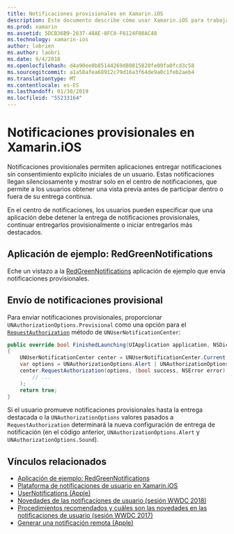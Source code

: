 ```yaml
---
title: Notificaciones provisionales en Xamarin.iOS
description: Este documento describe cómo usar Xamarin.iOS para trabajar con las notificaciones provisionales. Notificaciones provisionales, introducidas en iOS 12, permiten a las aplicaciones envíen notificaciones silenciosas sin permiso explícito del usuario.
ms.prod: xamarin
ms.assetid: 5DCB36B9-2637-48AE-8FC0-F6124F08AC48
ms.technology: xamarin-ios
author: lobrien
ms.author: laobri
ms.date: 9/4/2018
ms.openlocfilehash: d4a90ee0b85144269d80815820fe09fa0fcd3c58
ms.sourcegitcommit: a1a58afea68912c79d16a3f64de9a0c1feb2aeb4
ms.translationtype: MT
ms.contentlocale: es-ES
ms.lasthandoff: 01/30/2019
ms.locfileid: "55233164"
---
```

# <a name="provisional-notifications-in-xamarinios"></a>Notificaciones provisionales en Xamarin.iOS

Notificaciones provisionales permiten aplicaciones entregar notificaciones sin consentimiento explícito iniciales de un usuario. Estas notificaciones llegan silenciosamente y mostrar solo en el centro de notificaciones, que permite a los usuarios obtener una vista previa antes de participar dentro o fuera de su entrega continua.

En el centro de notificaciones, los usuarios pueden especificar que una aplicación debe detener la entrega de notificaciones provisionales, continuar entregarlos provisionalmente o iniciar entregarlos más destacados.

## <a name="sample-app-redgreennotifications"></a>Aplicación de ejemplo: RedGreenNotifications

Eche un vistazo a la [RedGreenNotifications](https://developer.xamarin.com/samples/monotouch/iOS12/RedGreenNotifications) aplicación de ejemplo que envía notificaciones provisionales.

## <a name="sending-provisional-notifications"></a>Envío de notificaciones provisional

Para enviar notificaciones provisionales, proporcionar `UNAuthorizationOptions.Provisional` como una opción para el [`RequestAuthorization`](xref:UserNotifications.UNUserNotificationCenter.RequestAuthorization*)
método de `UNUserNotificationCenter`:

```csharp
public override bool FinishedLaunching(UIApplication application, NSDictionary launchOptions)
{
    UNUserNotificationCenter center = UNUserNotificationCenter.Current;
    var options = UNAuthorizationOptions.Alert | UNAuthorizationOptions.Sound | UNAuthorizationOptions.Provisional;
    center.RequestAuthorization(options, (bool success, NSError error) => {
        // ...
    );
    return true;
}
```

Si el usuario promueve notificaciones provisionales hasta la entrega destacada o la `UNAuthorizationOptions` valores pasados a `RequestAuthorization` determinará la nueva configuración de entrega de notificación (en el código anterior, `UNAuthorizationOptions.Alert` y `UNAuthorizationOptions.Sound`).

## <a name="related-links"></a>Vínculos relacionados

- [Aplicación de ejemplo: RedGreenNotifications](https://developer.xamarin.com/samples/monotouch/iOS12/RedGreenNotifications)
- [Plataforma de notificaciones de usuario en Xamarin.iOS](~/ios/platform/user-notifications/index.md)
- [UserNotifications (Apple)](https://developer.apple.com/documentation/usernotifications?language=objc)
- [Novedades de las notificaciones de usuario (sesión WWDC 2018)](https://developer.apple.com/videos/play/wwdc2018/710/)
- [Procedimientos recomendados y cuáles son las novedades en las notificaciones de usuario (sesión WWDC 2017)](https://developer.apple.com/videos/play/wwdc2017/708/)
- [Generar una notificación remota (Apple)](https://developer.apple.com/documentation/usernotifications/setting_up_a_remote_notification_server/generating_a_remote_notification)
